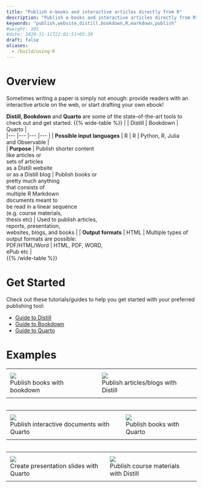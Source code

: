 ```yaml
---
title: "Publish e-books and interactive articles directly from R"
description: "Publish e-books and interactive articles directly from R"
keywords: "publish,website,distill,bookdown,R,markdown,publish"
#weight: 101
#date: 2020-11-11T22:02:51+05:30
draft: false
aliases:
  - /build/using-R
---
```

# Overview

Sometimes writing a paper is simply not enough: provide readers with an interactive article on the web, or start drafting your own ebook!

**Distill, Bookdown** and **Quarto** are some of the state-of-the-art tools to check out and get started.
{{% wide-table %}}
| 	| Distill 	| Bookdown 	| Quarto 	|  	
|---	|---	|---	|---	|
| **Possible input languages** 	| R 	| R 	| Python, R, Julia <br>  and Observable 	|  	
| **Purpose** 	| Publish shorter content<br> like articles or <br> sets of articles <br> as a Distill website <br> or as a Distill blog 	| Publish books or <br> pretty much anything <br> that consists of <br> multiple R Markdown <br> documents meant to <br> be read in a linear sequence <br> (e.g. course materials,<br> thesis etc) 	| Used to publish articles,<br> reports, presentation, <br> websites,  blogs, and books 	|
| **Output formats** 	| HTML 	| Multiple types of <br> output formats are possible:<br> PDF/HTML/Word 	| HTML, PDF, WORD, <br> ePub etc 	|  	
{{% /wide-table %}}



# Get Started

Check out these tutorials/guides to help you get started with your preferred publishing tool:

- [Guide to Distill](https://rstudio.github.io/distill/)
- [Guide to Bookdown](https://bookdown.org/yihui/bookdown/)
- [Guide to Quarto](https://quarto.org/docs/guide/)

# Examples
<div id = "image-table">
<table>
<tr>
<td style = "padding:10px">
<img src = "../images/bookdown-1.png"/>
<figcaption>Publish books with bookdown</figcaption>

</td>
<td style = "padding:10px">
<img src = "../images/distill-1.png"/>
<figcaption>Publish articles/blogs with Distill</figcaption>

</tr>
<table>
</div>
<div id = "image-table">
<table>
<tr>
<td style = "padding:10px">
<img src = "../images/quarto-1.png">
<figcaption>Publish interactive documents with Quarto</figcaption>

</td>
<td style = "padding:10px">
<img src = "../images/quarto-2.png">
<figcaption>Publish books with Quarto</figcaption>

</tr>
<table>
</div>
<div id = "image-table">
<table>
<tr>
<td style = "padding:10px">
<img src = "../images/quarto-3.png">
<figcaption>Create presentation slides with Quarto</figcaption>

<td style = "padding:10px">
<img src = "../images/distill-3.png">
<figcaption>Publish course materials with Distill</figcaption>
</tr>
</table>
</div>
